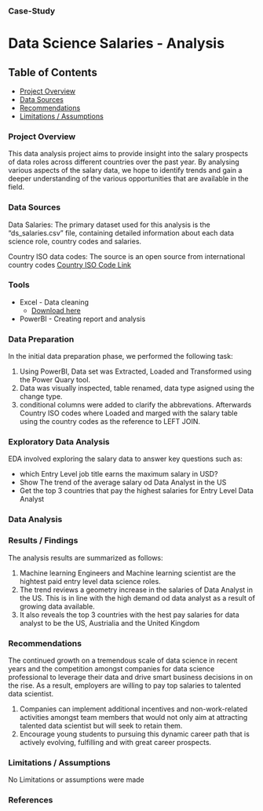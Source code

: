 ### Case-Study
# Data Science Salaries - Analysis

## Table of Contents

- [Project Overview](###project-overview)
- [Data Sources](#data-sources)
- [Recommendations](#recommendations)
- [Limitations / Assumptions](#limitations/assumptions)



### Project Overview

This data analysis project aims to provide insight into the salary prospects of data roles across different countries over the past year. By analysing various aspects of the salary data, we hope to identify trends and gain a deeper understanding of the various opportunities that are available in the field.

### Data Sources

Data Salaries: The primary dataset used for this analysis is the “ds_salaries.csv” file, containing detailed information about each data science role, country codes and salaries.

Country ISO data codes: The source is an open source from international country codes [Country ISO Code Link](https://www.worlddata.info/countrycodes.php) 

### Tools

- Excel - Data cleaning
  - [Download here](https://microsoft.com)
- PowerBI - Creating report and analysis


### Data Preparation

In the initial data preparation phase, we performed the following task:
1. Using PowerBI, Data set was Extracted, Loaded and Transformed using the Power Quary tool.
2. Data was visually inspected, table renamed, data type asigned using the change type.
3. conditional columns were added to clarify the abbrevations. Afterwards Country ISO codes where Loaded and marged with the salary table using the country codes as the reference to LEFT JOIN.

### Exploratory Data Analysis

EDA involved exploring the salary data to answer key questions such as:

- which Entry Level job title earns the maximum salary in USD?
- Show The trend of the average salary od Data Analyst in the US
- Get the top 3 countries that pay the highest salaries for Entry Level Data Analyst

### Data Analysis



### Results / Findings

The analysis results are summarized as follows:
1. Machine learning Engineers and Machine learning scientist are the hightest paid entry level data science roles.
2. The trend reviews a geometry increase in the salaries of Data Analyst in the US. This is in line with the high demand od data analyst as a result of growing data available.
3. It also reveals the top 3 countries with the hest pay salaries for data analyst to be the US, Austrialia and the United Kingdom

### Recommendations

The continued growth on a tremendous scale of data science in recent years and the competition amongst companies for data science professional to leverage their data and drive smart business decisions in on the rise. As a result, employers are willing to pay top salaries to talented data scientist. 
1. Companies can implement additional incentives and non-work-related activities amongst team members that would not only aim at attracting talented data scientist but will seek to retain them.
2. Encourage young students to pursuing this dynamic career path that is actively evolving, fulfilling and with great career prospects.

### Limitations / Assumptions

No Limitations or assumptions were made

### References

